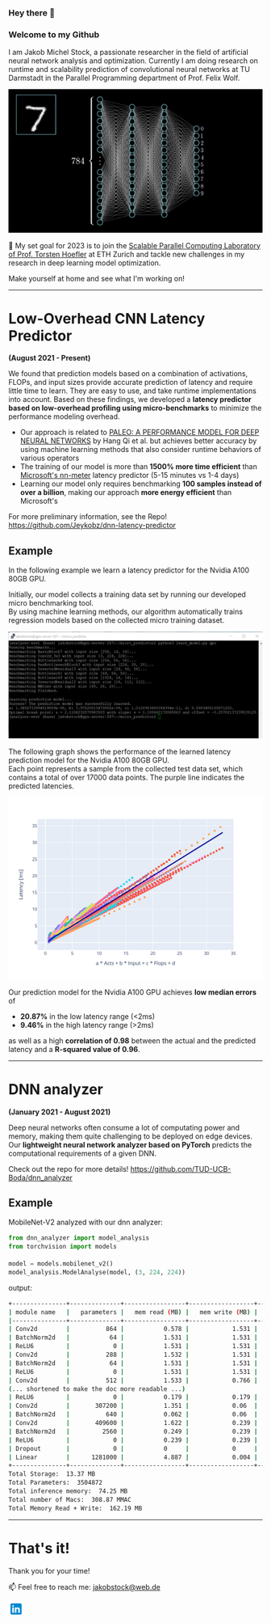 ### Hey there 👋

### Welcome to my Github
I am Jakob Michel Stock, a passionate researcher in the field of artificial neural network analysis and optimization.
Currently I am doing research on runtime and scalability prediction of convolutional neural networks at TU Darmstadt in the Parallel Programming department of Prof. Felix Wolf.

<p align = "center">
<img src = "images/deep learning gif (1).gif">
</p>

🌱 My set goal for 2023 is to join the [Scalable Parallel Computing Laboratory of Prof. Torsten Hoefler](http://spcl.inf.ethz.ch/) at ETH Zurich and tackle new challenges in my research in deep learning model optimization.

Make yourself at home and see what I'm working on!

---
# Low-Overhead CNN Latency Predictor
**(August 2021 - Present)**

We found that prediction models based on a combination of activations, FLOPs, and input sizes provide accurate prediction of latency and require little time to learn. They are easy to use, and take runtime implementations into account. Based on these findings, we developed a **latency predictor based on low-overhead profiling using micro-benchmarks** to minimize the performance modeling overhead.

* Our approach is related to [PALEO: A PERFORMANCE MODEL FOR DEEP NEURAL NETWORKS](https://openreview.net/pdf?id=SyVVJ85lg) by Hang Qi et al. but achieves better accuracy by using machine learning methods that also consider runtime behaviors of various operators
* The training of our model is more than **1500% more time efficient** than [Microsoft's nn-meter](https://github.com/microsoft/nn-Meter) latency predictor (5-15 minutes vs 1-4 days)
* Learning our model only requires benchmarking **100 samples instead of over a billion**, making our approach **more energy efficient** than Microsoft's

For more preliminary information, see the Repo! https://github.com/Jeykobz/dnn-latency-predictor

## Example
In the following example we learn a latency predictor for the Nvidia A100 80GB GPU.<br />

Initially, our model collects a training data set by running our developed micro benchmarking tool.<br />
By using machine learning methods, our algorithm automatically trains regression models based on the collected micro training dataset.

<p align = "center">
<img src = "images/CMD output image.png">
</p>

The following graph shows the performance of the learned latency prediction model for the Nvidia A100 80GB GPU.<br /> 
Each point represents a sample from the collected test data set, which contains a total of over 17000 data points. The purple line indicates the predicted latencies.

<p align = "center">
<img src = "images/A100 results.svg">
</p>

Our prediction model for the Nvidia A100 GPU achieves **low median errors** of 
* **20.87%** in the low latency range (<2ms) 
* **9.46%** in the high latency range (>2ms)

as well as a high **correlation of 0.98** between the actual and the predicted latency and a **R-squared value of 0.96**.

---
# DNN analyzer 
**(January 2021 - August 2021)**

Deep neural networks often consume a lot of computating power and memory, making them quite challenging to be deployed on edge devices.
Our **lightweight neural network analyzer based on PyTorch** predicts the computational requirements of a given DNN.

Check out the repo for more details! https://github.com/TUD-UCB-Boda/dnn_analyzer

## Example

MobileNet-V2 analyzed with our dnn analyzer:

```python
from dnn_analyzer import model_analysis
from torchvision import models

model = models.mobilenet_v2()
model_analysis.ModelAnalyse(model, (3, 224, 224))
```
output:
```bash
+---------------+--------------+-----------------+------------------+----------------+------------------+---------------+---------------+
| module name   |   parameters |   mem read (MB) |   mem write (MB) |   storage (MB) |   inference (MB) |   MACs (Mega) | duration[%]   |
|---------------+--------------+-----------------+------------------+----------------+------------------+---------------+---------------|
| Conv2d        |          864 |           0.578 |            1.531 |          0.003 |            1.531 |         2.71  | 1.37 %        |
| BatchNorm2d   |           64 |           1.531 |            1.531 |          0     |            1.531 |         0.803 | 0.64 %        |
| ReLU6         |            0 |           1.531 |            1.531 |          0     |            1.531 |         0.401 | 0.66 %        |
| Conv2d        |          288 |           1.532 |            1.531 |          0.001 |            1.531 |         3.613 | 0.79 %        |
| BatchNorm2d   |           64 |           1.531 |            1.531 |          0     |            1.531 |         0.803 | 0.59 %        |
| ReLU6         |            0 |           1.531 |            1.531 |          0     |            1.531 |         0.401 | 0.46 %        |
| Conv2d        |          512 |           1.533 |            0.766 |          0.002 |            0.766 |         6.423 | 0.81 %        |
(... shortened to make the doc more readable ...)
| ReLU6         |            0 |           0.179 |            0.179 |          0     |            0.179 |         0.047 | 0.81 %        |
| Conv2d        |       307200 |           1.351 |            0.06  |          1.172 |            0.06  |        15.053 | 0.81 %        |
| BatchNorm2d   |          640 |           0.062 |            0.06  |          0.002 |            0.06  |         0.031 | 0.76 %        |
| Conv2d        |       409600 |           1.622 |            0.239 |          1.562 |            0.239 |        20.07  | 0.81 %        |
| BatchNorm2d   |         2560 |           0.249 |            0.239 |          0.01  |            0.239 |         0.125 | 0.81 %        |
| ReLU6         |            0 |           0.239 |            0.239 |          0     |            0.239 |         0.063 | 0.43 %        |
| Dropout       |            0 |           0     |            0     |          0     |            0.005 |         0     | 0.53 %        |
| Linear        |      1281000 |           4.887 |            0.004 |          4.887 |            0.004 |         1.28  | 0.66 %        |
+---------------+--------------+-----------------+------------------+----------------+------------------+---------------+---------------+
Total Storage:  13.37 MB
Total Parameters:  3504872
Total inference memory:  74.25 MB
Total number of Macs:  308.87 MMAC
Total Memory Read + Write:  162.19 MB
```


---

# That's it!

Thank you for your time! 

📫 Feel free to reach me: jakobstock@web.de

<a href="https://www.linkedin.com/in/jakob-michel-stock-220127217/">
  <img align="left" alt="Jakob's LinkdeIN" width="30px" src="images/linkedin.png" />
</a>

<!---
Jeykobz/Jeykobz is a ✨ special ✨ repository because its `README.md` (this file) appears on your GitHub profile.
You can click the Preview link to take a look at your changes.
--->
